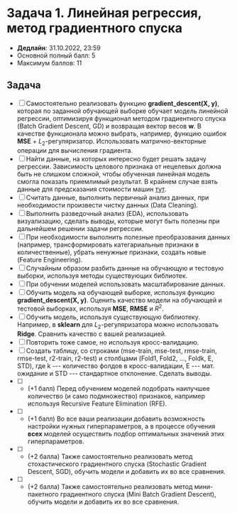 # Задача 1. Линейная регрессия, метод градиентного спуска

* **Дедлайн**: 31.10.2022, 23:59
* Основной полный балл: 5
* Максимум баллов: 11

## Задача

- [ ] Самостоятельно реализовать функцию **gradient_descent(X, y)**, которая по заданной обучающей выборке обучает модель линейной регрессии, оптимизируя функционал методом градиентного спуска (Batch Gradient Descent, GD) и возвращая вектор весов **w**. В качестве функционала можно выбрать, например, функцию ошибок **MSE** + $L_2$-регуляризатор. Использовать матрично-векторные операции для вычисления градиента.
- [ ] Найти данные, на которых интересно будет решать задачу регрессии. Зависимость целового признака от нецелевых должна быть не слишком сложной, чтобы обученная линейная модель смогла показать приемлимый результат. В крайнем случае взять данные для предсказания стоимости машин [тут](https://github.com/rustam-azimov/ml-course/tree/main/data/car_price).
- [ ] Считать данные, выполнить первичный анализ данных, при необходимости произвести чистку данных (Data Cleaning).
- [ ] Выполнить разведочный анализ (EDA), использовать визуализацию, сделать выводы, которые могут быть полезны при дальнейшем решении задачи регрессии.
- [ ] При необходимости выполнить полезные преобразования данных (например, трансформировать категариальные признаки в количественные), убрать ненужные признаки, создать новые (Feature Engineering).
- [ ] Случайным образом разбить данные на обучающую и тестовую выборки, используя методы существующих библиотек.
- [ ] При обучении моделей использовать масштабирование данных.
- [ ] Обучить модель на обучающей выборке, используя функцию **gradient_descent(X, y)**. Оценить качество модели на обучающей и тестовой выборках, используя **MSE**, **RMSE** и $R^2$.
- [ ] Обучить модель, используя существующую библиотеку. Например, в **sklearn** для $L_2$-регуляризатора можно использовать **Ridge**. Сравнить качество с вашей реализацией.
- [ ] Повторить тоже самое, но используя кросс-валидацию.
- [ ] Создать таблицу, со строками (mse-train, mse-test, rmse-train, rmse-test, r2-train, r2-test) и столбцами (Fold1, Fold2, ..., Foldk, E, STD), где k --- количество фолдов в кросс-валидации, E --- мат. ожидание и STD --- стандартное отклонение. Сделать выводы.
- [ ] * (+1 балл) Перед обучением моделей подобрать наилучшее количество (и само подмножество) признаков, например используя Recursive Feature Elimination (RFE).
- [ ] * (+1 балл) Во все ваши реализации добавить возможность настройки нужных гиперпараметров, а в процессе обучения **всех** моделей осуществить подбор оптимальных значений этих гиперпараметров.
- [ ] * (+2 балла) Также самостоятельно реализовать метод стохастического градиентного спуска (Stochastic Gradient Descent, SGD), обучить модели и добавить их во все сравнения.
- [ ] * (+2 балла) Также самостоятельно реализовать метод мини-пакетного градиентного спуска (Mini Batch Gradient Descent), обучить модели и добавить их во все сравнения.
